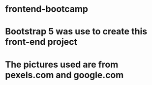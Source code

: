 # frontend-bootcamp

# Bootstrap 5 was use to create this front-end project

# The pictures used are from pexels.com and google.com

